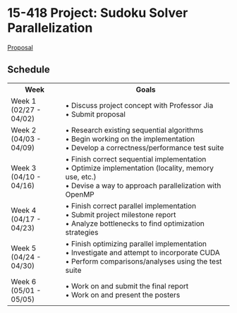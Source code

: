 # 15-418 Project: Sudoku Solver Parallelization 
<a href="https://amikhale.github.io/proposal"> Proposal </a>

<h2> Schedule </h2>
<table>
  <tr>
    <th>Week</th>
    <th>Goals</th>
  </tr>
  <tr>
    <td>Week 1<br>(02/27 - 04/02)</td>
    <td>•	Discuss project concept with Professor Jia<br>
        •	Submit proposal<br>
</td>
  </tr>
  <tr>
    <td>Week 2<br>(04/03 - 04/09)
</td>
    <td>•	Research existing sequential algorithms<br>
•	Begin working on the implementation<br>
•	Develop a correctness/performance test suite<br>
</td>
  </tr>
    <tr>
    <td>Week 3<br>(04/10 - 04/16)

</td>
    <td>•	Finish correct sequential implementation<br>
•	 Optimize implementation (locality, memory use, etc.)<br>
•	Devise a way to approach parallelization with OpenMP<br>

</td>
  </tr>
    <tr>
    <td>Week 4<br>(04/17 - 04/23)

</td>
    <td>•	Finish correct parallel implementation<br>
•	Submit project milestone report<br>
•	Analyze bottlenecks to find optimization strategies<br>

</td>
  </tr>
    <tr>
    <td>Week 5<br>(04/24 - 04/30)

</td>
    <td>•	Finish optimizing parallel implementation<br>
•	Investigate and attempt to incorporate CUDA<br>
•	Perform comparisons/analyses using the test suite<br>

</td>
  </tr>
    <tr>
    <td>Week 6<br>
(05/01 - 05/05)

</td>
    <td>•	Work on and submit the final report<br> 
•	Work on and present the posters<br>

</td>
  </tr>
</table> 
